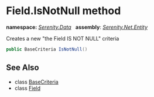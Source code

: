 # Field.IsNotNull method
**namespace:** *[Serenity.Data](../../README.md#serenity.data-namespace)*   **assembly**: *[Serenity.Net.Entity](../../README.md)*

Creates a new "the Field IS NOT NULL" criteria

```csharp
public BaseCriteria IsNotNull()
```

## See Also

* class [BaseCriteria](../Serenity.Net.Data/../BaseCriteria.md)
* class [Field](../Field.md)